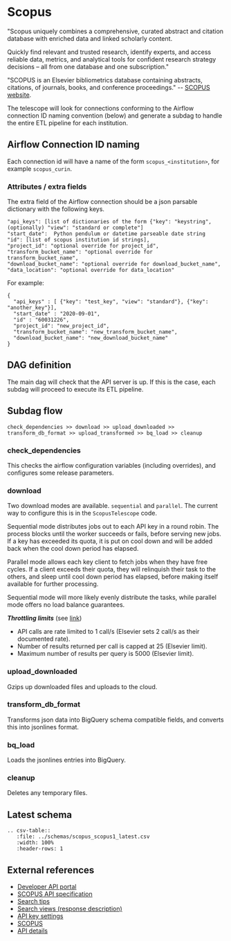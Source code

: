 # Scopus

"Scopus uniquely combines a comprehensive, curated abstract and citation database with enriched data and linked scholarly content.

Quickly find relevant and trusted research, identify experts, and access reliable data, metrics, and analytical tools for confident research strategy decisions – all from one database and one subscription."

"SCOPUS is an Elsevier bibliometrics database containing abstracts, citations, of journals, books, and conference
proceedings." -- [SCOPUS website](https://www.elsevier.com/solutions/scopus).

The telescope will look for connections conforming to the Airflow connection ID naming convention (below) and generate a
subdag to handle the entire ETL pipeline for each institution.

## Airflow Connection ID naming

Each connection id will have a name of the form ```scopus_<institution>```, for example ```scopus_curin```. 

### Attributes / extra fields
The extra field of the Airflow connection should be a json parsable dictionary with the following keys. 
```
"api_keys": [list of dictionaries of the form {"key": "keystring", (optionally) "view": "standard or complete"]
"start_date":  Python pendulum or datetime parseable date string
"id": [list of scopus institution id strings],
"project_id": "optional override for project_id",
"transform_bucket_name": "optional override for transform_bucket_name",
"download_bucket_name": "optional override for download_bucket_name",
"data_location": "optional override for data_location"
```
For example:
```
{
  "api_keys" : [ {"key": "test_key", "view": "standard"}, {"key": "another_key"}],
  "start_date" : "2020-09-01",
  "id" : "60031226",
  "project_id": "new_project_id",
  "transform_bucket_name": "new_transform_bucket_name",
  "download_bucket_name": "new_download_bucket_name"
}
```

## DAG definition
The main dag will check that the API server is up.  If this is the case, each subdag will proceed to execute its ETL
pipeline.

## Subdag flow
```
check_dependencies >> download >> upload_downloaded >> transform_db_format >> upload_transformed >> bq_load >> cleanup
```

### check_dependencies

This checks the airflow configuration variables (including overrides), and configures some release parameters.

### download

Two download modes are available. ```sequential``` and ```parallel```. The current way to configure this is in the
```ScopusTelescope``` code.

Sequential mode distributes jobs out to each API key in a round robin.  The process blocks until the worker succeeds or
 fails, before serving new jobs. If a key has exceeded its quota, it is put on cool down and will be added back when the
 cool down period has elapsed.
 
Parallel mode allows each key client to fetch jobs when they have free cycles. If a client exceeds their quota, they 
will relinquish their task to the others, and sleep until cool down period has elapsed, before making itself available
for further processing.

Sequential mode will more likely evenly distribute the tasks, while parallel mode offers no load balance guarantees.

***Throttling limits*** (see [link](https://dev.elsevier.com/api_key_settings.html))
 * API calls are rate limited to 1 call/s (Elsevier sets 2 call/s as their documented rate).
 * Number of results returned per call is capped at 25 (Elsevier limit).
 * Maximum number of results per query is 5000 (Elsevier limit).

### upload_downloaded

Gzips up downloaded files and uploads to the cloud.

### transform_db_format

Transforms json data into BigQuery schema compatible fields, and converts this into jsonlines format.

### bq_load

Loads the jsonlines entries into BigQuery.

### cleanup

Deletes any temporary files.

## Latest schema
``` eval_rst
.. csv-table::
   :file: ../schemas/scopus_scopus1_latest.csv
   :width: 100%
   :header-rows: 1
```

## External references
* [Developer API portal](https://dev.elsevier.com/scopus.html)
* [SCOPUS API specification](https://dev.elsevier.com/documentation/ScopusSearchAPI.wadl)
* [Search tips](https://dev.elsevier.com/sc_search_tips.html)
* [Search views (response description)](https://dev.elsevier.com/sc_search_views.html)
* [API key settings](https://dev.elsevier.com/api_key_settings.html)
* [SCOPUS](https://www.elsevier.com/en-gb/solutions/scopus)
* [API details](https://dev.elsevier.com/sc_api_spec.html)
